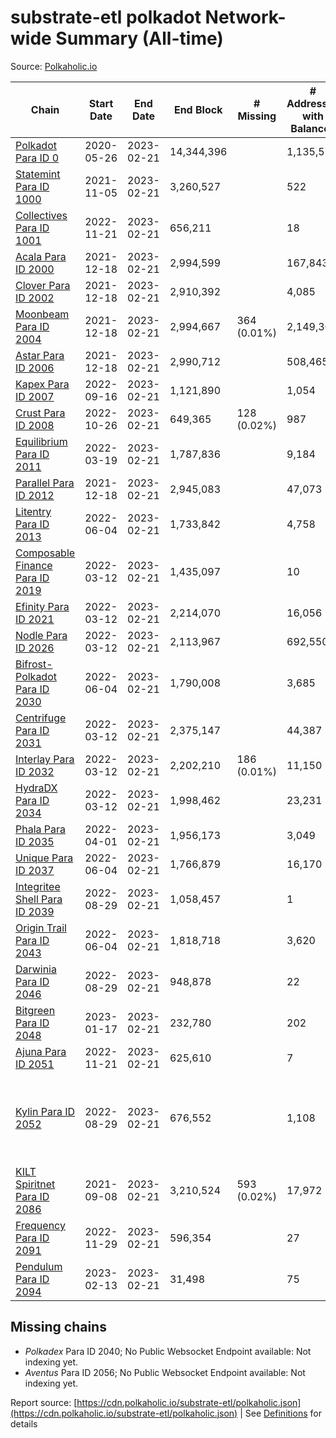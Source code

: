 # substrate-etl polkadot Network-wide Summary (All-time)

Source: [Polkaholic.io](https://polkaholic.io)


| Chain            | Start Date | End Date | End Block | # Missing | # Addresses with Balances | Crawling Status |
| ---------------- | ---------- | ---------| --------- | --------- | ------------------------- | --------------- |
| [Polkadot Para ID 0](/polkadot/0-polkadot) | 2020-05-26 | 2023-02-21 | 14,344,396 |   | 1,135,572 |  |
| [Statemint Para ID 1000](/polkadot/1000-statemint) | 2021-11-05 | 2023-02-21 | 3,260,527 |   | 522 |  |
| [Collectives Para ID 1001](/polkadot/1001-collectives) | 2022-11-21 | 2023-02-21 | 656,211 |   | 18 |  |
| [Acala Para ID 2000](/polkadot/2000-acala) | 2021-12-18 | 2023-02-21 | 2,994,599 |   | 167,843 |  |
| [Clover Para ID 2002](/polkadot/2002-clover) | 2021-12-18 | 2023-02-21 | 2,910,392 |   | 4,085 |  |
| [Moonbeam Para ID 2004](/polkadot/2004-moonbeam) | 2021-12-18 | 2023-02-21 | 2,994,667 | 364 (0.01%) | 2,149,300 |  |
| [Astar Para ID 2006](/polkadot/2006-astar) | 2021-12-18 | 2023-02-21 | 2,990,712 |   | 508,465 |  |
| [Kapex Para ID 2007](/polkadot/2007-kapex) | 2022-09-16 | 2023-02-21 | 1,121,890 |   | 1,054 |  |
| [Crust Para ID 2008](/polkadot/2008-crust) | 2022-10-26 | 2023-02-21 | 649,365 | 128 (0.02%) | 987 |  |
| [Equilibrium Para ID 2011](/polkadot/2011-equilibrium) | 2022-03-19 | 2023-02-21 | 1,787,836 |   | 9,184 |  |
| [Parallel Para ID 2012](/polkadot/2012-parallel) | 2021-12-18 | 2023-02-21 | 2,945,083 |   | 47,073 |  |
| [Litentry Para ID 2013](/polkadot/2013-litentry) | 2022-06-04 | 2023-02-21 | 1,733,842 |   | 4,758 |  |
| [Composable Finance Para ID 2019](/polkadot/2019-composable) | 2022-03-12 | 2023-02-21 | 1,435,097 |   | 10 |  |
| [Efinity Para ID 2021](/polkadot/2021-efinity) | 2022-03-12 | 2023-02-21 | 2,214,070 |   | 16,056 |  |
| [Nodle Para ID 2026](/polkadot/2026-nodle) | 2022-03-12 | 2023-02-21 | 2,113,967 |   | 692,550 |  |
| [Bifrost-Polkadot Para ID 2030](/polkadot/2030-bifrost-dot) | 2022-06-04 | 2023-02-21 | 1,790,008 |   | 3,685 |  |
| [Centrifuge Para ID 2031](/polkadot/2031-centrifuge) | 2022-03-12 | 2023-02-21 | 2,375,147 |   | 44,387 |  |
| [Interlay Para ID 2032](/polkadot/2032-interlay) | 2022-03-12 | 2023-02-21 | 2,202,210 | 186 (0.01%) | 11,150 |  |
| [HydraDX Para ID 2034](/polkadot/2034-hydradx) | 2022-03-12 | 2023-02-21 | 1,998,462 |   | 23,231 |  |
| [Phala Para ID 2035](/polkadot/2035-phala) | 2022-04-01 | 2023-02-21 | 1,956,173 |   | 3,049 |  |
| [Unique Para ID 2037](/polkadot/2037-unique) | 2022-06-04 | 2023-02-21 | 1,766,879 |   | 16,170 |  |
| [Integritee Shell Para ID 2039](/polkadot/2039-integritee-shell) | 2022-08-29 | 2023-02-21 | 1,058,457 |   | 1 |  |
| [Origin Trail Para ID 2043](/polkadot/2043-origintrail) | 2022-06-04 | 2023-02-21 | 1,818,718 |   | 3,620 |  |
| [Darwinia Para ID 2046](/polkadot/2046-darwinia) | 2022-08-29 | 2023-02-21 | 948,878 |   | 22 |  |
| [Bitgreen Para ID 2048](/polkadot/2048-bitgreen) | 2023-01-17 | 2023-02-21 | 232,780 |   | 202 |  |
| [Ajuna Para ID 2051](/polkadot/2051-ajuna) | 2022-11-21 | 2023-02-21 | 625,610 |   | 7 |  |
| [Kylin Para ID 2052](/polkadot/2052-kylin) | 2022-08-29 | 2023-02-21 | 676,552 |   | 1,108 | Only partial index available: Network endpoint unreliable |
| [KILT Spiritnet Para ID 2086](/polkadot/2086-kilt) | 2021-09-08 | 2023-02-21 | 3,210,524 | 593 (0.02%) | 17,972 |  |
| [Frequency Para ID 2091](/polkadot/2091-frequency) | 2022-11-29 | 2023-02-21 | 596,354 |   | 27 |  |
| [Pendulum Para ID 2094](/polkadot/2094-pendulum) | 2023-02-13 | 2023-02-21 | 31,498 |   | 75 |  |

## Missing chains


* *Polkadex* Para ID 2040; No Public Websocket Endpoint available: Not indexing yet.
* *Aventus* Para ID 2056; No Public Websocket Endpoint available: Not indexing yet.

Report source: [https://cdn.polkaholic.io/substrate-etl/polkaholic.json](https://cdn.polkaholic.io/substrate-etl/polkaholic.json) | See [Definitions](/DEFINITIONS.md) for details
